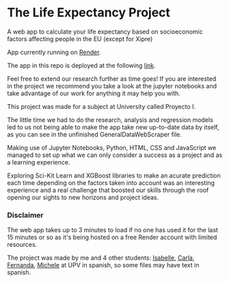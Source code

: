 # The Life Expectancy Project

A web app to calculate your life expectancy based on socioeconomic factors affecting people in the EU (except for Xipre)

App currently running on [Render](https://render.com).

The app in this repo is deployed at the following [link](https://life-expectancy-project.onrender.com/home).

Feel free to extend our research further as time goes! If you are interested in the project we recommend you take a look at the jupyter notebooks and take advantage of our work for anything it may help you with.

This project was made for a subject at University called Proyecto I. 

The little time we had to do the research, analysis and regression models led to us not being able to make the app take new up-to-date data by itself, as you can see in the unfinished GeneralDataWebScraper file.

Making use of Jupyter Notebooks, Python, HTML, CSS and JavaScript we managed to set up what we can only consider a success as a project and as a learning experience.

Exploring Sci-Kit Learn and XGBoost libraries to make an acurate prediction each time depending on the factors taken into account was an interesting experience and a real challenge that boosted our skills through the roof opening our sights to new horizons and project ideas.

### Disclaimer

The web app takes up to 3 minutes to load if no one has used it for the last 15 minutes or so as it's being hosted on a free Render account with limited resources.

The project was made by me and 4 other students: [Isabelle](https://github.com/ArcherIsa), [Carla](https://github.com/caarlaaj), [Fernanda](https://github.com/Fdepaulaneves), [Michele](https://github.com/Miicchh) at UPV in spanish, so some files may have text in spanish.